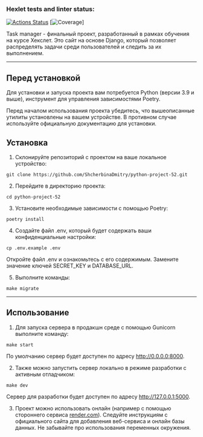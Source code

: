### Hexlet tests and linter status:
[![Actions Status](https://github.com/Motlakhov/python-project-52/actions/workflows/hexlet-check.yml/badge.svg)](https://github.com/Motlakhov/python-project-52/actions)
[![Coverage](https://sonarcloud.io/api/project_badges/measure?id=Motlakhov_python-project-52&metric=coverage)]


Task manager - финальный проект, разработанный в рамках обучения на курсе Хекслет. Это сайт на основе Djangо, который позволяет распределять задачи среди пользователей и следить за их выполнением.

***
## Перед установкой
Для установки и запуска проекта вам потребуется Python (версии  3.9 и выше), инструмент для управления зависимостями Poetry.

Перед началом использования проекта убедитесь, что вышеописанные утилиты установлены на вашем устройстве. В противном случае используйте официальную документацию для установки.

## Установка

1. Склонируйте репозиторий с проектом на ваше локальное устройство:
```
git clone https://github.com/ShcherbinaDmitry/python-project-52.git
```
2. Перейдите в директорию проекта:
```
cd python-project-52
```
3. Установите необходимые зависимости с помощью Poetry:
```
poetry install
```
4. Создайте файл .env, который будет содержать ваши конфиденциальные настройки:

```
cp .env.example .env
```

Откройте файл .env и ознакомьтесь с его содержимым. Замените значение ключей SECRET_KEY и DATABASE_URL.

5. Выполните команды: 
```
make migrate
```

***

## Использование
1. Для запуска сервера в продакшн среде с помощью Gunicorn выполните команду:

```
make start
```
По умолчанию сервер будет доступен по адресу http://0.0.0.0:8000.

2. Также можно запустить сервер локально в режиме разработки с активным отладчиком:

```
make dev
```
Сервер для разработки будет доступен по адресу http://127.0.0.1:5000.

3. Проект можно использовать онлайн (например с помощью стороннего сервиса [render.com](https://python-project-52-zocs.onrender.com)). Следуйте инструкциям с официального сайта для добавления веб-сервиса и онлайн базы данных. Не забывайте про использования переменных окружения.

<!-- [Ссылка на приложение:](https://python-project-52-zocs.onrender.com) -->